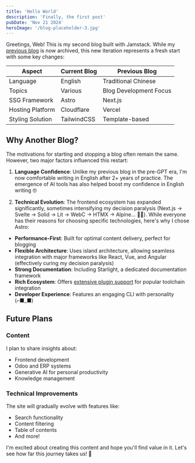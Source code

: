 ```yaml
---
title: 'Hello World'
description: 'Finally, the first post'
pubDate: 'Nov 21 2024'
heroImage: '/blog-placeholder-3.jpg'
---
```


Greetings, Web! This is my second blog built with Jamstack. While my [previous blog](...) is now archived, this new iteration represents a fresh start with some key changes:

| Aspect               | Current Blog | Previous Blog           |
|---------------------|--------------|------------------------|
| Language            | English      | Traditional Chinese     |
| Topics              | Various      | Blog Development Focus  |
| SSG Framework       | Astro        | Next.js                |
| Hosting Platform    | Cloudflare   | Vercel                 |
| Styling Solution    | TailwindCSS  | Template-based         |

## Why Another Blog?

The motivations for starting and stopping a blog often remain the same. However, two major factors influenced this restart:

1. **Language Confidence**: Unlike my previous blog in the pre-GPT era, I'm now comfortable writing in English after 2+ years of practice. The emergence of AI tools has also helped boost my confidence in English writing 🤓

2. **Technical Evolution**: The frontend ecosystem has expanded significantly, sometimes intensifying my decision paralysis (Next.js → Svelte → Solid → Lit → WebC → HTMX → Alpine... 😵‍💫). While everyone has their reasons for choosing specific technologies, here's why I chose Astro:

- **Performance-First**: Built for optimal content delivery, perfect for blogging
- **Flexible Architecture**: Uses island architecture, allowing seamless integration with major frameworks like React, Vue, and Angular (effectively curing my decision paralysis)
- **Strong Documentation**: Including Starlight, a dedicated documentation framework
- **Rich Ecosystem**: Offers [extensive plugin support](https://astro.build/integrations/) for popular toolchain integration
- **Developer Experience**: Features an engaging CLI with personality (⌐■_■)

## Future Plans

### Content
I plan to share insights about:
- Frontend development
- Odoo and ERP systems
- Generative AI for personal productivity
- Knowledge management

### Technical Improvements
The site will gradually evolve with features like:
- Search functionality
- Content filtering
- Table of contents
- And more!

I'm excited about creating this content and hope you'll find value in it. Let's see how far this journey takes us! 🚀